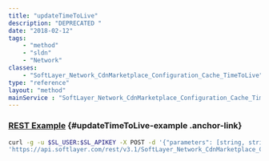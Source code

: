 ```yaml
---
title: "updateTimeToLive"
description: "DEPRECATED "
date: "2018-02-12"
tags:
    - "method"
    - "sldn"
    - "Network"
classes:
    - "SoftLayer_Network_CdnMarketplace_Configuration_Cache_TimeToLive"
type: "reference"
layout: "method"
mainService : "SoftLayer_Network_CdnMarketplace_Configuration_Cache_TimeToLive"
---
```


### [REST Example](#updateTimeToLive-example) <a href="/article/rest/"><i class="fas fa-question"></i></a> {#updateTimeToLive-example .anchor-link} 
```bash
curl -g -u $SL_USER:$SL_APIKEY -X POST -d '{"parameters": [string, string, string, string, string]}' \
'https://api.softlayer.com/rest/v3.1/SoftLayer_Network_CdnMarketplace_Configuration_Cache_TimeToLive/updateTimeToLive'
```
